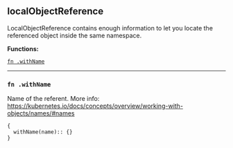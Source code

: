 
## localObjectReference
LocalObjectReference contains enough information to let you locate the referenced object inside the same namespace.

**Functions:**

[`fn .withName`](#fn-withname)  

---


### `fn .withName`
Name of the referent. More info: https://kubernetes.io/docs/concepts/overview/working-with-objects/names/#names
```jsonnet
{
  withName(name):: {}
}
```

